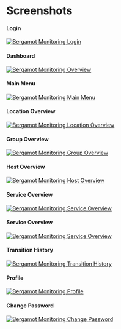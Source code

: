 # Screenshots

#### Login
[![Bergamot Monitoring Login](/images/screenshots/thumbs/860/Bergamot_Monitoring_-_Login_-_2015-02-24_20.01.25.png)](/images/screenshots/Bergamot_Monitoring_-_Login_-_2015-02-24_20.01.25.png)

#### Dashboard
[![Bergamot Monitoring Overview](/images/screenshots/thumbs/860/Bergamot_Monitoring_-_Overview_-_2014-10-20_18.51.05.png)](/images/screenshots/Bergamot_Monitoring_-_Overview_-_2014-10-20_18.51.05.png)

#### Main Menu
[![Bergamot Monitoring Main Menu](/images/screenshots/thumbs/860/Bergamot_Monitoring_-_Overview_-_2015-02-24_20.01.58.png)](/images/screenshots/Bergamot_Monitoring_-_Overview_-_2015-02-24_20.01.58.png)

#### Location Overview
[![Bergamot Monitoring Location Overview](/images/screenshots/thumbs/860/Bergamot_Monitoring_-_Location_Remote_-_2015-02-24_19.58.18.png)](/images/screenshots/Bergamot_Monitoring_-_Location_Remote_-_2015-02-24_19.58.18.png)

#### Group Overview
[![Bergamot Monitoring Group Overview](/images/screenshots/thumbs/860/Bergamot_Monitoring_-_Bergamot_Monitoring_Services_-_2015-02-24_19.56.55.png)](/images/screenshots/Bergamot_Monitoring_-_Bergamot_Monitoring_Services_-_2015-02-24_19.56.55.png)

#### Host Overview
[![Bergamot Monitoring Host Overview](/images/screenshots/thumbs/860/Bergamot_Monitoring_-_Host_Bergamot_Monitoring_Server_-_2015-02-24_19.53.13.png)](/images/screenshots/Bergamot_Monitoring_-_Host_Bergamot_Monitoring_Server_-_2015-02-24_19.53.13.png)

#### Service Overview
[![Bergamot Monitoring Service Overview](/images/screenshots/thumbs/860/Bergamot_Monitoring_-_Service_Memory_on_Host_Bergamot_Monitoring_Server_-_2015-02-24_19.54.38.png)](/images/screenshots/Bergamot_Monitoring_-_Service_Memory_on_Host_Bergamot_Monitoring_Server_-_2015-02-24_19.54.38.png)

#### Service Overview
[![Bergamot Monitoring Service Overview](/images/screenshots/thumbs/860/Bergamot_Monitoring_-_Service_Disk_Space_mnt_backup_on_Host_Bergamot_Monitoring_Server_-_2015-02-24_19.55.51.png)](/images/screenshots/Bergamot_Monitoring_-_Service_Disk_Space_mnt_backup_on_Host_Bergamot_Monitoring_Server_-_2015-02-24_19.55.51.png)

#### Transition History
[![Bergamot Monitoring Transition History](/images/screenshots/thumbs/860/Bergamot_Monitoring_-_State_transitions_for_service_Disk_Space_mnt_backup_on_host_Bergamot_Monitoring_Server_-_2015-02-24_19.56.02.png)](/images/screenshots/Bergamot_Monitoring_-_State_transitions_for_service_Disk_Space_mnt_backup_on_host_Bergamot_Monitoring_Server_-_2015-02-24_19.56.02.png)

#### Profile
[![Bergamot Monitoring Profile](/images/screenshots/thumbs/860/Bergamot_Monitoring_-_Hello_Bergamot_Admin_-_2015-02-24_19.57.49.png)](/images/screenshots/Bergamot_Monitoring_-_Hello_Bergamot_Admin_-_2015-02-24_19.57.49.png)

#### Change Password
[![Bergamot Monitoring Change Password](/images/screenshots/thumbs/860/Bergamot_Monitoring_-_Change_Password_-_2015-02-24_20.01.44.png)](/images/screenshots/Bergamot_Monitoring_-_Change_Password_-_2015-02-24_20.01.44.png)

